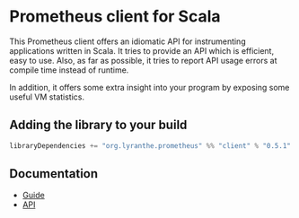 # Prometheus client for Scala

This Prometheus client offers an idiomatic API for instrumenting applications written in Scala. It tries to provide an API which is efficient, easy to use. Also, as far as possible, it tries to report API usage errors at compile time instead of runtime.

In addition, it offers some extra insight into your program by exposing some useful VM statistics.

## Adding the library to your build

```scala
libraryDependencies += "org.lyranthe.prometheus" %% "client" % "0.5.1"
```

## Documentation

 - [Guide](https://www.lyranthe.org/prometheus_client_scala/guide/)
 - [API](https://www.lyranthe.org/prometheus_client_scala/latest/api/org/lyranthe/prometheus/client/index.html)
